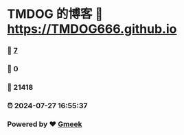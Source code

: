 # TMDOG 的博客 :link: https://TMDOG666.github.io 
### :page_facing_up: [7](https://TMDOG666.github.io/tag.html) 
### :speech_balloon: 0 
### :hibiscus: 21418 
### :alarm_clock: 2024-07-27 16:55:37 
### Powered by :heart: [Gmeek](https://github.com/Meekdai/Gmeek)
